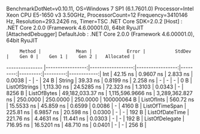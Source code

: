 
BenchmarkDotNet=v0.10.11, OS=Windows 7 SP1 (6.1.7601.0)
Processor=Intel Xeon CPU E5-1650 v3 3.50GHz, ProcessorCount=12
Frequency=3410146 Hz, Resolution=293.2426 ns, Timer=TSC
.NET Core SDK=2.0.2
  [Host]     : .NET Core 2.0.0 (Framework 4.6.00001.0), 64bit RyuJIT  [AttachedDebugger]
  DefaultJob : .NET Core 2.0.0 (Framework 4.6.00001.0), 64bit RyuJIT


         Method |             Mean |             Error |           StdDev |    Gen 0 |    Gen 1 |    Gen 2 |   Allocated |
--------------- |-----------------:|------------------:|-----------------:|---------:|---------:|---------:|------------:|
            Int |         42.15 ns |         0.9607 ns |         2.833 ns |   0.0038 |        - |        - |        24 B |
         String |         39.33 ns |         0.8199 ns |         2.258 ns |        - |        - |        - |         0 B |
  ListOfStrings |      1,113.30 ns |        24.5285 ns |        72.323 ns |   1.3103 |   0.0343 |        - |      8256 B |
    ListOfBytes | 49,182,033.37 ns | 1,115,596.9666 ns | 3,289,362.827 ns | 250.0000 | 250.0000 | 250.0000 | 100000064 B |
     ListOfInts |        560.72 ns |        15.5533 ns |        45.859 ns |   0.6599 |   0.0086 |        - |      4160 B |
 ListOfTimeSpan |        225.81 ns |         6.9857 ns |        20.598 ns |   0.0300 |        - |        - |       192 B |
 ListOfDateTime |        221.76 ns |         4.4631 ns |        11.441 ns |   0.0303 |        - |        - |       192 B |
 ListOfDelegate |        716.95 ns |        16.5201 ns |        48.710 ns |   0.0401 |        - |        - |       256 B |
